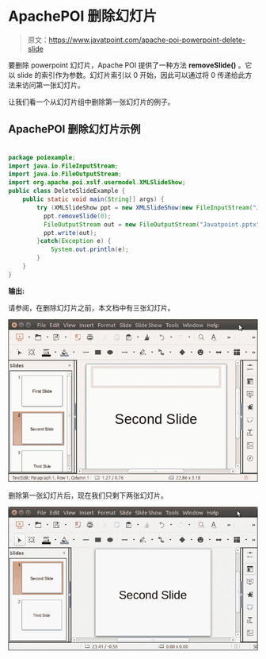 # ApachePOI 删除幻灯片

> 原文：<https://www.javatpoint.com/apache-poi-powerpoint-delete-slide>

要删除 powerpoint 幻灯片，Apache POI 提供了一种方法 **removeSlide()** 。它以 slide 的索引作为参数。幻灯片索引以 0 开始，因此可以通过将 0 传递给此方法来访问第一张幻灯片。

让我们看一个从幻灯片组中删除第一张幻灯片的例子。

## ApachePOI 删除幻灯片示例

```java

package poiexample;
import java.io.FileInputStream;
import java.io.FileOutputStream;
import org.apache.poi.xslf.usermodel.XMLSlideShow;
public class DeleteSlideExample {
	public static void main(String[] args) {
	    try (XMLSlideShow ppt = new XMLSlideShow(new FileInputStream("Javatpoint.pptx"))) {
		  ppt.removeSlide(0);
		  FileOutputStream out = new FileOutputStream("Javatpoint.pptx");
		  ppt.write(out);
	    }catch(Exception e) {
	    	System.out.println(e);
	    }
	}
}

```

**输出:**

请参阅，在删除幻灯片之前，本文档中有三张幻灯片。

![Apache POI Powerpoint Delete Slide](img/3bd1eae9343d052cb4fc7b897b53370a.png)

删除第一张幻灯片后，现在我们只剩下两张幻灯片。

![Apache POI Powerpoint Delete Slide](img/ebb303c498eefa20cca8aa29626d7799.png)